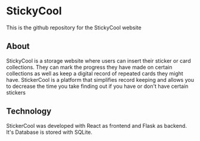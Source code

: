 # StickyCool
This is the github repository for the StickyCool website

## About
StickyCool is a storage website where users can insert their sticker or card collections. They can mark the progress they have made on certain collections as well as keep a digital record of repeated cards they might have. StickerCool is a platform that simplifies record keeping and allows you to decrease the time you take finding out if you have or don't have certain stickers

## Technology
StickerCool was developed with React as frontend and Flask as backend. It's Database is stored with SQLite.